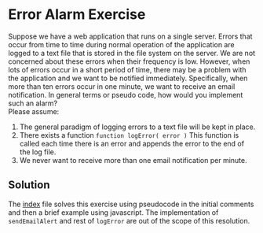 # Error Alarm Exercise
Suppose we have a web application that runs on a single server. Errors that occur from time to time during normal operation of the application are logged to a text file that is stored in the file system on the server. We are not concerned about these errors when their frequency is low. However, when lots of errors occur in a short period of time, there may be a problem with the application and we want to be notified immediately. Specifically, when more than ten errors occur in one minute, we want to receive an email notification. In general terms or pseudo code, how would you implement such an alarm?</br>
Please assume:
1. The general paradigm of logging errors to a text file will be kept in place.
2. There exists a function
`function logError( error )`
This function is called each time there is an error and appends the error to the end of the log file.
3. We never want to receive more than one email notification per minute.

## Solution
The [index](./src/index.js) file solves this exercise using pseudocode in the initial comments and then a brief example using javascript. The implementation of `sendEmailAlert` and rest of `logError` are out of the scope of this resolution.
